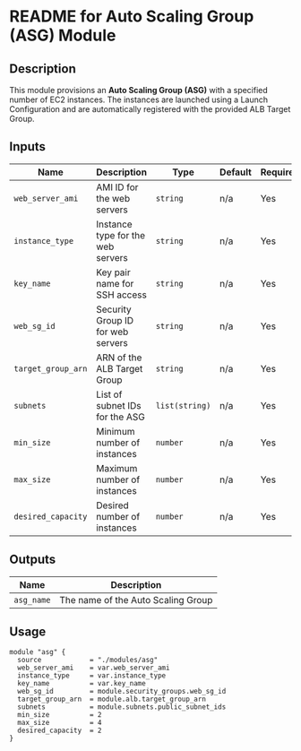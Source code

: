 # README for Auto Scaling Group (ASG) Module

## Description
This module provisions an **Auto Scaling Group (ASG)** with a specified number of EC2 instances. The instances are launched using a Launch Configuration and are automatically registered with the provided ALB Target Group.

## Inputs

| Name               | Description                                | Type           | Default | Required |
|--------------------|--------------------------------------------|----------------|---------|----------|
| `web_server_ami`   | AMI ID for the web servers                 | `string`       | n/a     | Yes      |
| `instance_type`    | Instance type for the web servers          | `string`       | n/a     | Yes      |
| `key_name`         | Key pair name for SSH access               | `string`       | n/a     | Yes      |
| `web_sg_id`        | Security Group ID for web servers          | `string`       | n/a     | Yes      |
| `target_group_arn` | ARN of the ALB Target Group                | `string`       | n/a     | Yes      |
| `subnets`          | List of subnet IDs for the ASG             | `list(string)` | n/a     | Yes      |
| `min_size`         | Minimum number of instances                | `number`       | n/a     | Yes      |
| `max_size`         | Maximum number of instances                | `number`       | n/a     | Yes      |
| `desired_capacity` | Desired number of instances                | `number`       | n/a     | Yes      |

## Outputs

| Name        | Description                      |
|-------------|----------------------------------|
| `asg_name`  | The name of the Auto Scaling Group |

## Usage

```hcl
module "asg" {
  source            = "./modules/asg"
  web_server_ami    = var.web_server_ami
  instance_type     = var.instance_type
  key_name          = var.key_name
  web_sg_id         = module.security_groups.web_sg_id
  target_group_arn  = module.alb.target_group_arn
  subnets           = module.subnets.public_subnet_ids
  min_size          = 2
  max_size          = 4
  desired_capacity  = 2
}
